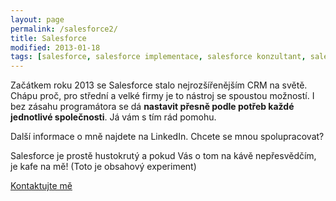 ```yaml
---
layout: page
permalink: /salesforce2/
title: Salesforce
modified: 2013-01-18
tags: [salesforce, salesforce implementace, salesforce konzultant, salesforce.com]
---
```


Začátkem roku 2013 se Salesforce stalo nejrozšířenějším CRM na světě. Chápu proč, pro střední a velké firmy je to nástroj se spoustou možností. I bez zásahu programátora se dá **nastavit přesně podle potřeb každé jednotlivé společnosti**. Já vám s tím rád pomohu.


Další informace o mně najdete na LinkedIn. Chcete se mnou spolupracovat?


Salesforce je prostě hustokrutý a pokud Vás o tom na kávě nepřesvědčím, je kafe na mě!
(Toto je obsahový experiment)

<div markdown="0"><a href="{{ site.url }}/kontakt/" class="btn">Kontaktujte mě</a></div>